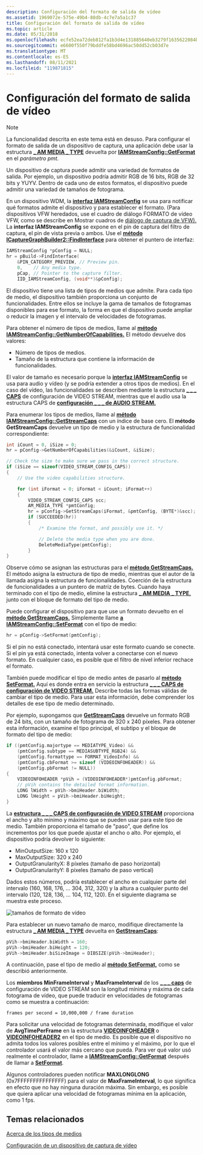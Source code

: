```yaml
---
description: Configuración del formato de salida de vídeo
ms.assetid: 1969072e-575e-49b4-88db-4c7e7a5a1c37
title: Configuración del formato de salida de vídeo
ms.topic: article
ms.date: 05/31/2018
ms.openlocfilehash: ecfe52ea72deb812fa1b3d4e131885640eb3279f1635622084b91857cadaf9bf
ms.sourcegitcommit: e6600f550f79bddfe58bd4696ac50dd52cb03d7e
ms.translationtype: MT
ms.contentlocale: es-ES
ms.lasthandoff: 08/11/2021
ms.locfileid: "119871815"
---
```

# <a name="configure-the-video-output-format"></a>Configuración del formato de salida de vídeo

> [!Note]  
> La funcionalidad descrita en este tema está en desuso. Para configurar el formato de salida de un dispositivo de captura, una aplicación debe usar la estructura [**\_ AM MEDIA \_ TYPE**](/windows/win32/api/strmif/ns-strmif-am_media_type) devuelta por [**IAMStreamConfig::GetFormat**](/windows/desktop/api/Strmif/nf-strmif-iamstreamconfig-getformat) en el *parámetro pmt.*

 

Un dispositivo de captura puede admitir una variedad de formatos de salida. Por ejemplo, un dispositivo podría admitir RGB de 16 bits, RGB de 32 bits y YUYV. Dentro de cada uno de estos formatos, el dispositivo puede admitir una variedad de tamaños de fotograma.

En un dispositivo WDM, la [**interfaz IAMStreamConfig**](/windows/desktop/api/Strmif/nn-strmif-iamstreamconfig) se usa para notificar qué formatos admite el dispositivo y para establecer el formato. (Para dispositivos VFW heredados, use el cuadro de diálogo FORMATO de vídeo VFW, como se describe en Mostrar cuadros de [diálogo de captura de VFW).](display-vfw-capture-dialog-boxes.md) La **interfaz IAMStreamConfig** se expone en el pin de captura del filtro de captura, el pin de vista previa o ambos. Use el [**método ICaptureGraphBuilder2::FindInterface**](/windows/desktop/api/Strmif/nf-strmif-icapturegraphbuilder2-findinterface) para obtener el puntero de interfaz:


```C++
IAMStreamConfig *pConfig = NULL;
hr = pBuild->FindInterface(
    &PIN_CATEGORY_PREVIEW, // Preview pin.
    0,    // Any media type.
    pCap, // Pointer to the capture filter.
    IID_IAMStreamConfig, (void**)&pConfig);
```



El dispositivo tiene una lista de tipos de medios que admite. Para cada tipo de medio, el dispositivo también proporciona un conjunto de funcionalidades. Entre ellos se incluye la gama de tamaños de fotogramas disponibles para ese formato, la forma en que el dispositivo puede ampliar o reducir la imagen y el intervalo de velocidades de fotogramas.

Para obtener el número de tipos de medios, llame al [**método IAMStreamConfig::GetNumberOfCapabilities.**](/windows/desktop/api/Strmif/nf-strmif-iamstreamconfig-getnumberofcapabilities) El método devuelve dos valores:

-   Número de tipos de medios.
-   Tamaño de la estructura que contiene la información de funcionalidades.

El valor de tamaño es necesario porque la [**interfaz IAMStreamConfig**](/windows/desktop/api/Strmif/nn-strmif-iamstreamconfig) se usa para audio y vídeo (y se podría extender a otros tipos de medios). En el caso del vídeo, las funcionalidades se describen mediante la estructura [**\_ \_ \_ CAPS**](/windows/win32/api/strmif/ns-strmif-video_stream_config_caps) de configuración de VIDEO STREAM, mientras que el audio usa la estructura CAPS de [**configuración \_ \_ \_ de AUDIO STREAM.**](/windows/win32/api/strmif/ns-strmif-audio_stream_config_caps)

Para enumerar los tipos de medios, llame al [**método IAMStreamConfig::GetStreamCaps**](/windows/desktop/api/Strmif/nf-strmif-iamstreamconfig-getstreamcaps) con un índice de base cero. El **método GetStreamCaps** devuelve un tipo de medio y la estructura de funcionalidad correspondiente:


```C++
int iCount = 0, iSize = 0;
hr = pConfig->GetNumberOfCapabilities(&iCount, &iSize);

// Check the size to make sure we pass in the correct structure.
if (iSize == sizeof(VIDEO_STREAM_CONFIG_CAPS))
{
    // Use the video capabilities structure.

    for (int iFormat = 0; iFormat < iCount; iFormat++)
    {
        VIDEO_STREAM_CONFIG_CAPS scc;
        AM_MEDIA_TYPE *pmtConfig;
        hr = pConfig->GetStreamCaps(iFormat, &pmtConfig, (BYTE*)&scc);
        if (SUCCEEDED(hr))
        {
            /* Examine the format, and possibly use it. */

            // Delete the media type when you are done.
            DeleteMediaType(pmtConfig);
        }
}
```



Observe cómo se asignan las estructuras para el [**método GetStreamCaps.**](/windows/desktop/api/Strmif/nf-strmif-iamstreamconfig-getstreamcaps) El método asigna la estructura de tipo de medio, mientras que el autor de la llamada asigna la estructura de funcionalidades. Coerción de la estructura de funcionalidades a un puntero de matriz de bytes. Cuando haya terminado con el tipo de medio, elimine la estructura [**\_ AM MEDIA \_ TYPE,**](/windows/win32/api/strmif/ns-strmif-am_media_type) junto con el bloque de formato del tipo de medio.

Puede configurar el dispositivo para que use un formato devuelto en el [**método GetStreamCaps.**](/windows/desktop/api/Strmif/nf-strmif-iamstreamconfig-getstreamcaps) Simplemente llame [**a IAMStreamConfig::SetFormat**](/windows/desktop/api/Strmif/nf-strmif-iamstreamconfig-setformat) con el tipo de medio:


```C++
hr = pConfig->SetFormat(pmtConfig);
```



Si el pin no está conectado, intentará usar este formato cuando se conecte. Si el pin ya está conectado, intenta volver a conectarse con el nuevo formato. En cualquier caso, es posible que el filtro de nivel inferior rechace el formato.

También puede modificar el tipo de medio antes de pasarlo al [**método SetFormat.**](/windows/desktop/api/Strmif/nf-strmif-iamstreamconfig-setformat) Aquí es donde entra en servicio la estructura [**\_ \_ \_ CAPS de configuración de VIDEO STREAM.**](/windows/win32/api/strmif/ns-strmif-video_stream_config_caps) Describe todas las formas válidas de cambiar el tipo de medio. Para usar esta información, debe comprender los detalles de ese tipo de medio determinado.

Por ejemplo, supongamos que [**GetStreamCaps**](/windows/desktop/api/Strmif/nf-strmif-iamstreamconfig-getstreamcaps) devuelve un formato RGB de 24 bits, con un tamaño de fotograma de 320 x 240 píxeles. Para obtener esta información, examine el tipo principal, el subtipo y el bloque de formato del tipo de medio:


```C++
if ((pmtConfig.majortype == MEDIATYPE_Video) &&
    (pmtConfig.subtype == MEDIASUBTYPE_RGB24) &&
    (pmtConfig.formattype == FORMAT_VideoInfo) &&
    (pmtConfig.cbFormat >= sizeof (VIDEOINFOHEADER)) &&
    (pmtConfig.pbFormat != NULL))
{
    VIDEOINFOHEADER *pVih = (VIDEOINFOHEADER*)pmtConfig.pbFormat;
    // pVih contains the detailed format information.
    LONG lWidth = pVih->bmiHeader.biWidth;
    LONG lHeight = pVih->bmiHeader.biHeight;
}
```



La [**estructura \_ \_ \_ CAPS de configuración de VIDEO STREAM**](/windows/win32/api/strmif/ns-strmif-video_stream_config_caps) proporciona el ancho y alto mínimo y máximo que se pueden usar para este tipo de medio. También proporciona el tamaño de "paso", que define los incrementos por los que puede ajustar el ancho o alto. Por ejemplo, el dispositivo podría devolver lo siguiente:

-   MinOutputSize: 160 x 120
-   MaxOutputSize: 320 x 240
-   OutputGranularityX: 8 píxeles (tamaño de paso horizontal)
-   OutputGranularityY: 8 píxeles (tamaño de paso vertical)

Dados estos números, podría establecer el ancho en cualquier parte del intervalo (160, 168, 176, ... 304, 312, 320) y la altura a cualquier punto del intervalo (120, 128, 136, ... 104, 112, 120). En el siguiente diagrama se muestra este proceso.

![tamaños de formato de vídeo](images/strmcap3.png)

Para establecer un nuevo tamaño de marco, modifique directamente la estructura [**\_ AM MEDIA \_ TYPE**](/windows/win32/api/strmif/ns-strmif-am_media_type) devuelta en [**GetStreamCaps**](/windows/desktop/api/Strmif/nf-strmif-iamstreamconfig-getstreamcaps):


```C++
pVih->bmiHeader.biWidth = 160;
pVih->bmiHeader.biHeight = 120;
pVih->bmiHeader.biSizeImage = DIBSIZE(pVih->bmiHeader);
```



A continuación, pase el tipo de medio al [**método SetFormat,**](/windows/desktop/api/Strmif/nf-strmif-iamstreamconfig-setformat) como se describió anteriormente.

Los **miembros MinFrameInterval** y **MaxFrameInterval** de los [**\_ \_ \_ caps**](/windows/win32/api/strmif/ns-strmif-video_stream_config_caps) de configuración de VIDEO STREAM son la longitud mínima y máxima de cada fotograma de vídeo, que puede traducir en velocidades de fotogramas como se muestra a continuación:

`frames per second = 10,000,000 / frame duration`

Para solicitar una velocidad de fotogramas determinada, modifique el valor de **AvgTimePerFrame** en la estructura [**VIDEOINFOHEADER**](/previous-versions/windows/desktop/api/amvideo/ns-amvideo-videoinfoheader) o [**VIDEOINFOHEADER2**](/previous-versions/windows/desktop/api/dvdmedia/ns-dvdmedia-videoinfoheader2) en el tipo de medio. Es posible que el dispositivo no admita todos los valores posibles entre el mínimo y el máximo, por lo que el controlador usará el valor más cercano que pueda. Para ver qué valor usó realmente el controlador, llame a [**IAMStreamConfig::GetFormat**](/windows/desktop/api/Strmif/nf-strmif-iamstreamconfig-getformat) después de llamar a [**SetFormat**](/windows/desktop/api/Strmif/nf-strmif-iamstreamconfig-setformat).

Algunos controladores pueden notificar **MAXLONGLONG** (0x7FFFFFFFFFFFFFFF) para el valor de **MaxFrameInterval**, lo que significa en efecto que no hay ninguna duración máxima. Sin embargo, es posible que quiera aplicar una velocidad de fotogramas mínima en la aplicación, como 1 fps.

## <a name="related-topics"></a>Temas relacionados

<dl> <dt>

[Acerca de los tipos de medios](about-media-types.md)
</dt> <dt>

[Configuración de un dispositivo de captura de vídeo](configuring-a-video-capture-device.md)
</dt> </dl>

 

 



